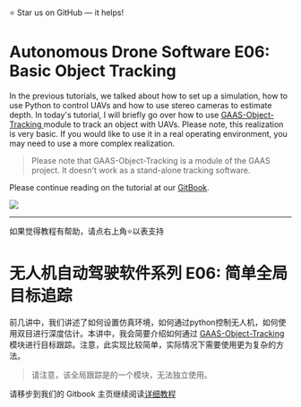 :star: Star us on GitHub — it helps!
# Autonomous Drone Software E06: Basic Object Tracking

In the previous tutorials, we talked about how to set up a simulation, how to use Python to control UAVs and how to use stereo cameras to estimate depth. In today's tutorial, I will briefly go over how to use [GAAS-Object-Tracking
](https://github.com/generalized-intelligence/GAAS-Object-Tracking.git) module to track an object with UAVs. Please note, this realization is very basic. If you would like to use it in a real operating environment, you may need to use a more complex realization.

>Please note that GAAS-Object-Tracking is a module of the GAAS project. It doesn't work as a stand-alone tracking software.

Please continue reading on the tutorial at our [GitBook](https://gaas.gitbook.io/).

<img src = "https://s2.ax1x.com/2019/07/09/Zyj6iV.png" >


---
如果觉得教程有帮助，请点右上角:star:以表支持
# 无人机自动驾驶软件系列 E06: 简单全局目标追踪

前几讲中，我们讲述了如何设置仿真环境，如何通过python控制无人机，如何使用双目进行深度估计。本讲中，我会简要介绍如何通过 [GAAS-Object-Tracking
](https://github.com/generalized-intelligence/GAAS-Object-Tracking.git) 模块进行目标跟踪。注意，此实现比较简单，实际情况下需要使用更为复杂的方法。

>请注意，该全局跟踪是的一个模块，无法独立使用。

请移步到我们的 Gitbook 主页继续阅读[详细教程](https://gaas.gitbook.io/)

